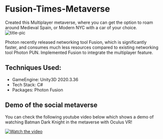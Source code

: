 # Fusion-Times-Metaverse

Created this Multiplayer metaverse, where you can get the option to roam around Medieval Spain, or Modern NYC with a car of your choice.
![title-pic](https://github.com/saha0073/Social-Metaverse-with-MultiplayerVR/blob/main/outdoor_screeshot.png)

Photon recently released networking tool Fusion, which is significantly faster, and consumes much less resources compared to existing networking tool Photon PUN. Implemented 
Fusion to integrate the multiplayer feature. 


## Techniques Used:
* GameEngine: Unity3D 2020.3.36
* Tech Stack: C#
* Packages: Photon Fusion

## Demo of the social metaverse
You can check the following youtube video below which shows a demo of watching Batman Dark Knight in the metaverse with Oculus VR!

[![Watch the video](https://yt-embed.live/embed?v=LAuU8GhGVa4)](https://youtu.be/LAuU8GhGVa4 "Watch the video")

